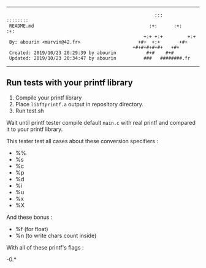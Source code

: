 ********************************************************************************
                                                                                
                                                          :::      ::::::::     
     README.md                                          :+:      :+:    :+:     
                                                      +:+ +:+         +:+       
     By: abourin <marvin@42.fr>                     +#+  +:+       +#+          
                                                  +#+#+#+#+#+   +#+             
     Created: 2019/10/23 20:29:39 by abourin           #+#    #+#               
     Updated: 2019/10/23 20:34:47 by abourin          ###   ########.fr         
                                                                                
********************************************************************************

## Run tests with your printf library

1. Compile your printf library
2. Place `libftprintf.a` output in repository directory.
3. Run test.sh

Wait until printf tester compile default `main.c` with real printf and compared it
to your printf library. 

This tester test all cases about these conversion specifiers : 

- %%
- %s
- %c
- %p
- %d
- %i
- %u
- %x
- %X

And these bonus :

- %f (for float)
- %n (to write chars count inside)

With all of these printf's flags :

-0.*